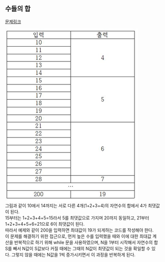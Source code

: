 ## 수들의 합
[문제링크](https://www.acmicpc.net/problem/1789)

![수들의 합](https://github.com/Parksemo/Parksemo/blob/master/image/%5BBOJ%5D%EC%88%98%EB%93%A4%EC%9D%98%ED%95%A9.JPG?raw=true)
<br>
그림과 같이 10에서 14까지는 서로 다른 4개(1+2+3+4)의 자연수의 합에서 4가 최댓값이 된다.
<br>
15부터는 1+2+3+4+5=15라서 5를 최댓값으로 가지며 20까지 동일하고, 21부터 1+2+3+4+5+6=21으로 6이 최댓값이 된다.
<br>
따라서 예제와 같이 200을 입력하면 최대값이 19가 되게하는 코드를 작성해야 한다.
<br>
이 문제를 해결하기 위한 접근으로, 먼저 높은 수를 입력했을 때와 이에 대한 최대값 계산을 반복적으로 하기 위해 while 문을 사용하였으며, N을 1부터 시작해서 자연수의 합 S를 빼서 N값이 S값보다 커질 때에는 그때의 N값이 최댓값이 되는 것을 확일할 수 있다. 그렇지 않을 때에는 N값을 1씩 증가시키면서 이 과정을 반복하게 된다.